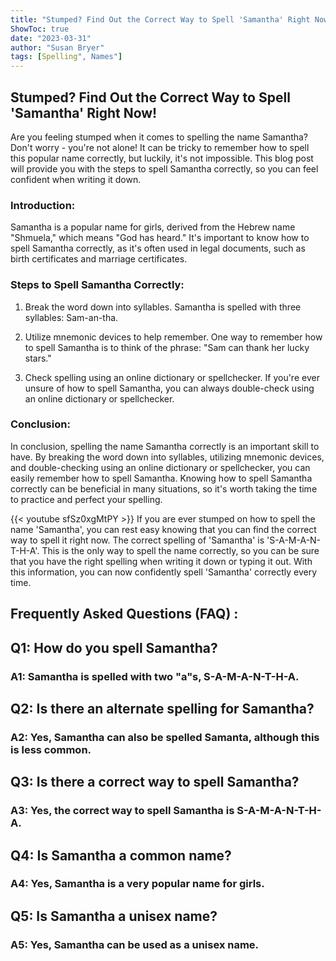 ```yaml
---
title: "Stumped? Find Out the Correct Way to Spell 'Samantha' Right Now!"
ShowToc: true 
date: "2023-03-31"
author: "Susan Bryer" 
tags: [Spelling", Names"]
---
```

## Stumped? Find Out the Correct Way to Spell 'Samantha' Right Now! 

Are you feeling stumped when it comes to spelling the name Samantha? Don't worry - you're not alone! It can be tricky to remember how to spell this popular name correctly, but luckily, it's not impossible. This blog post will provide you with the steps to spell Samantha correctly, so you can feel confident when writing it down. 

### Introduction: 

Samantha is a popular name for girls, derived from the Hebrew name "Shmuela," which means "God has heard." It's important to know how to spell Samantha correctly, as it's often used in legal documents, such as birth certificates and marriage certificates. 

### Steps to Spell Samantha Correctly: 

1. Break the word down into syllables. Samantha is spelled with three syllables: Sam-an-tha. 

2. Utilize mnemonic devices to help remember. One way to remember how to spell Samantha is to think of the phrase: "Sam can thank her lucky stars." 

3. Check spelling using an online dictionary or spellchecker. If you're ever unsure of how to spell Samantha, you can always double-check using an online dictionary or spellchecker. 

### Conclusion: 

In conclusion, spelling the name Samantha correctly is an important skill to have. By breaking the word down into syllables, utilizing mnemonic devices, and double-checking using an online dictionary or spellchecker, you can easily remember how to spell Samantha. Knowing how to spell Samantha correctly can be beneficial in many situations, so it's worth taking the time to practice and perfect your spelling.

{{< youtube sfSz0xgMtPY >}} 
If you are ever stumped on how to spell the name 'Samantha', you can rest easy knowing that you can find the correct way to spell it right now. The correct spelling of 'Samantha' is 'S-A-M-A-N-T-H-A'. This is the only way to spell the name correctly, so you can be sure that you have the right spelling when writing it down or typing it out. With this information, you can now confidently spell 'Samantha' correctly every time.

## Frequently Asked Questions (FAQ) :
<h2>Q1: How do you spell Samantha? </h2>

<h3>A1: Samantha is spelled with two "a"s, S-A-M-A-N-T-H-A. </h3>

<h2>Q2: Is there an alternate spelling for Samantha? </h2>

<h3>A2: Yes, Samantha can also be spelled Samanta, although this is less common. </h3>

<h2>Q3: Is there a correct way to spell Samantha? </h2>

<h3>A3: Yes, the correct way to spell Samantha is S-A-M-A-N-T-H-A. </h3>

<h2>Q4: Is Samantha a common name? </h2>

<h3>A4: Yes, Samantha is a very popular name for girls. </h3>

<h2>Q5: Is Samantha a unisex name? </h2>

<h3>A5: Yes, Samantha can be used as a unisex name. </h3>





